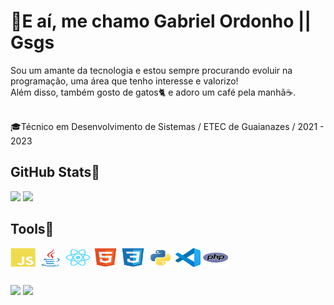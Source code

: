 # 👋E aí, me chamo Gabriel Ordonho || Gsgs

Sou um amante da tecnologia e estou sempre procurando evoluir na programação, uma área que tenho interesse e valorizo! <br>
Além disso, também gosto de gatos🐈 e adoro um café pela manhã☕.

<br>
🎓Técnico em Desenvolvimento de Sistemas / ETEC de Guaianazes / 2021 - 2023
<br>

## GitHub Stats💫

<div>
   <img height="180em" src="https://github-readme-stats.vercel.app/api?username=Biel314&show_icons=true&theme=dracula">
   <img height="180em" src="https://github-readme-stats.vercel.app/api/top-langs/?username=Biel314&show_icons=true&theme=dracula&layout=compact">
</div>

## Tools🔨

<div style="display: inline_block">
  <img align="center" alt="Gsgs-Js" height="30" width="40" src="https://raw.githubusercontent.com/devicons/devicon/master/icons/javascript/javascript-plain.svg">
  <img align="center" alt="Gsgs-Java" height="30" width="40" src="https://raw.githubusercontent.com/devicons/devicon/master/icons/java/java-original.svg">
  <img align="center" alt="Gsgs-React" height="30" width="40" src="https://raw.githubusercontent.com/devicons/devicon/master/icons/react/react-original.svg">
  <img align="center" alt="Gsgs-HTML" height="30" width="40" src="https://raw.githubusercontent.com/devicons/devicon/master/icons/html5/html5-original.svg">
  <img align="center" alt="Gsgs-CSS" height="30" width="40" src="https://raw.githubusercontent.com/devicons/devicon/master/icons/css3/css3-original.svg">
  <img align="center" alt="Gsgs-Python" height="30" width="40" src="https://raw.githubusercontent.com/devicons/devicon/master/icons/python/python-original.svg">
  <img align="center" alt="Gsgs-Vscode" height="30" width="40" src="https://raw.githubusercontent.com/devicons/devicon/master/icons/vscode/vscode-original.svg">
   <img align="center" alt="Gsgs-Php" height="30" width="40" src="https://raw.githubusercontent.com/devicons/devicon/master/icons/php/php-original.svg">
</div>
  
  ##
 
<div> 
  <a href = "mailto:gabriel.fliv@gmail.com"><img src="https://img.shields.io/badge/-Gmail-%23333?style=for-the-badge&logo=gmail&logoColor=white" target="_blank"></a>
  <a href="https://www.linkedin.com/in/gabriel-ordonho" target="_blank"><img src="https://img.shields.io/badge/-LinkedIn-%230077B5?style=for-the-badge&logo=linkedin&logoColor=white" target="_blank"></a> 
</div>
